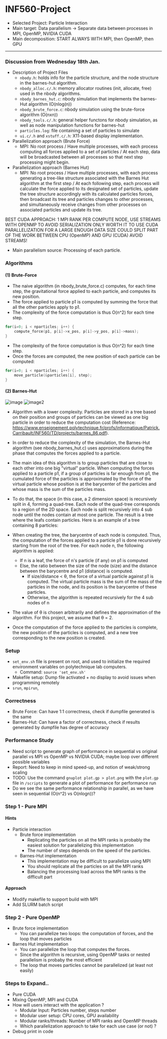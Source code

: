 # INF560-Project
- Selected Project: Particle Interaction
- Main target: Data parallelism -> Separate data between processes in MPI, OpenMP, NVIDIA CUDA
- Main decomposition: START ALWAYS WITH MPI, then OpenMP, then GPU
---

### Discussion from Wednesday 18th Jan.
- Description of Project Files
  - `nbody.h`: holds info for the particle structure, and the node structure in the barnes-hut algorithm.
  - `nbody_alloc.c/.h`: memory allocator routines (init, allocate, free) used in the nbody algorithms.
  - `nbody_barnes_hut.c`: nbody simulation that implements the barnes-Hut algorithm (O(nlog(n))
  - `nbody_brute_force.c`: nbody simulation using the brute-force algorithm (O(nxn))
  - `nbody_tools.c/.h`: general helper functons for nbody simulation, as well as node manipulation functions for barnes-hut
  - `particles.log`: file containing a set of particles to simulate
  - `ui.c/.h` and `xstuff.c/.h`: X11-based display implementation.
- Parallelization approach (Brute Force)
  - MPI: No root process / Have multiple processes, with each process computing all forces applied to a set of particles / At each step, data will be broadcasted between all processes so that next step processing might begin.
- Parallelization approach (Barnes Hut)
  - MPI: No root process / Have multiple processes, with each process generating a tree-like structure associated with the Barnes Hut algorithm at the first step / At each following step, each process will calculate the force applied to its designated set of particles, update the tree structure accordingly with its calculated particles forces, then broadcast its tree and particles changes to other processes, and simultaneously receive changes from other processes on associated particles and update its tree.


BEST CUDA APPROACH: 1 MPI RANK PER COMPUTE NODE, USE STREAMS WITH OPENMP TO AVOID SERIALIZATION
ONLY WORTH IT TO USE CUDA PARALLELIZATION FOR A LARGE ENOUGH DATA SIZE
COULD SPLIT PART OF THE WORK BETWEEN CPU (OpenMP) AND GPU (CUDA)
AVOID STREAMS!
- Main parallelism source: Processing of each particle.

### Algorithms
#### (1) Brute-Force
- The naive algorithm (in nbody_brute_force.c) computes, for each time step, the gravitational force applied to each particle, and computes its new position.
- The force applied to particle p1 is computed by summing the force that all the other particles apply to p1.
- The complexity of the force computation is thus O(n^2) for each time step. 

```c
for(i=0; i < nparticles; i++) {
    compute_force(p1, p[i]->x_pos, p[i]->y_pos, p[i]->mass);
}
```

- The complexity of the force computation is thus O(n^2) for each time step.
- Once the forces are computed, the new position of each particle can be computed:

```c
for(i=0; i < nparticles; i++) {
    move_particle(&particles[i], step);
}
```

#### (2) Barnes-Hut
![image](https://www.enseignement.polytechnique.fr/profs/informatique/Patrick.Carribault/INF560/TD/projects/decoupage_espace.png)
![image2](https://www.enseignement.polytechnique.fr/profs/informatique/Patrick.Carribault/INF560/TD/projects/quad_tree.png)
- Algorithm with a lower complexity. Particles are stored in a tree based on their position and groups of particles can be viewed as one big particle in order to reduce the computation cost (Reference: https://www.enseignement.polytechnique.fr/profs/informatique/Patrick.Carribault/INF560/TD/projects/barnes_86.pdf).
-  In order to reduce the complexity of the simulation, the Barnes-Hut algorithm (see nbody_barnes_hut.c) uses approximations during the phase that computes the forces applied to a particle.
- The main idea of this algorithm is to group particles that are close to each other into one big "virtual" particle. When computing the forces applied to a particle p1, if a group of particles is far enough from p1, the cumulated force of the particles is approximated by the force of the virtual particle whose position is at the barycenter of the particles and whose mass is the sum of the particles mass.
- To do that, the space (in this case, a 2 dimension space) is recursively split in 4, forming a quad-tree. Each node of the quad-tree corresponds to a region of the 2D space. Each node is split recursively into 4 sub node until the nodes contain at most one particle. The result is a tree where the leafs contain particles. Here is an example of a tree containing 8 particles: 
-  When creating the tree, the barycentre of each node is computed. Thus, the computation of the forces applied to a particle p1 is done recursively starting from the root of the tree. For each node n, the following algorithm is applied:
    - If n is a leaf, the force of n's particle (if any) on p1 is computed
    - Else, the ratio between the size of the node (size) and the distance between the barycentre and p1 (distance) is computed.
        - If size/distance < θ, the force of a virtual particle against p1 is computed. The virtual particle mass is the sum of the mass of the particles in the node, and its position is the barycentre of these particles.
        - Otherwise, the algorithm is repeated recursively for the 4 sub nodes of n

- The value of θ is chosen arbitrarily and defines the approximation of the algorithm. For this project, we assume that θ = 2.
- Once the computation of the force applied to the particles is complete, the new position of the particles is computed, and a new tree corresponding to the new position is created. 

### Setup
- `set_env.sh` file is present on root, and used to initialize the required environment variables on polytechnique lab computers.
    - Command: `source 'set_env.sh'`
- Makefile setup: Dump file activated + no display to avoid issues when programming remotely
- `srun`, `mpirun`,

### Correctness
- Brute Force: Can have 1:1 correctness, check if dumpfile generated is the same
- Barnes-Hut: Can have a factor of correctness, check if results generated by dumpfile has degree of accuracy

### Performance Study
- Need script to generate graph of performance in sequential vs original parallel vs MPI vs OpenMP vs NVIDIA CUDA; maybe loop over different possible variables
- Report: Need to keep in mind speed-up, and notion of weak/strong scaling
- TODO: Use the command `gnuplot plot.gp > plot.png` with the `plot.gp` file in `/scripts` to generate a plot of performance for performance run
- Do we see the same performance relationship in parallel, as we have seen in sequential  (O(n^2) vs O(nlogn))?

### Step 1 - Pure MPI
#### Hints
- Particle interaction
    - Brute force implementation
        - Replicating the particles on all the MPI ranks is probably the easiest solution for parallelizing this implementation
        - The number of steps depends on the speed of the particles.
    - Barnes-Hut implementation
        - This implementation may be difficult to parallelize using MPI
        - You should replicate all the particles on all the MPI ranks
        - Balancing the processing load across the MPI ranks is the difficult part
#### Approach
- Modify makefile to support build with MPI
- Add SLURM batch script

### Step 2 - Pure OpenMP
- Brute force implementation
    - You can parallelize two loops: the computation of forces, and the loop that moves particles
- Barnes Hut implementation
    - You can parallelize the loop that computes the forces.
    - Since the algorithm is recursive, using OpenMP tasks or nested parallelism is probaby the most efficient
    - The loop that moves particles cannot be parallelized (at least not easily)

### Steps to Expand..
- Pure CUDA
- Mixing OpenMP, MPI and CUDA
- How will users interact with the application ? 
    - Modular Input: Particles number, steps number
    - Modular user setup: CPU cores, GPU availability
    - Modular ranks/threads: Number of MPI ranks and OpenMP threads
    - Which parallelization approach to take for each use case (or not) ?
- Debug print in code